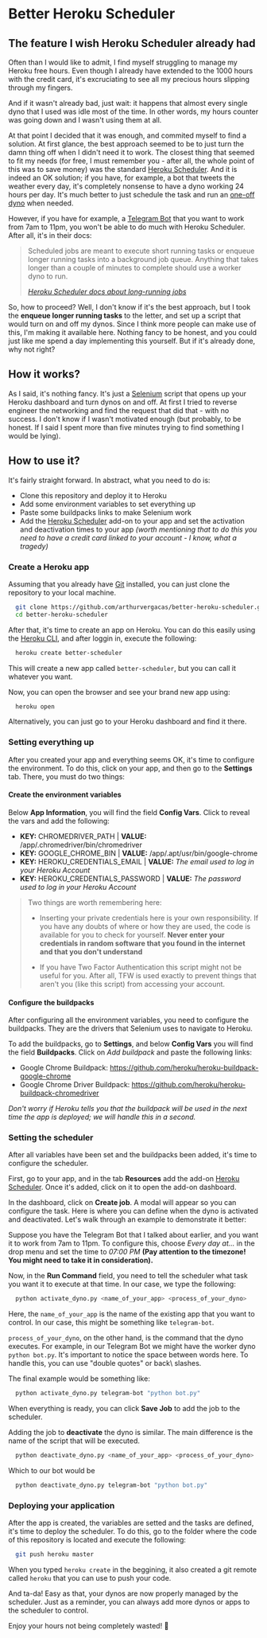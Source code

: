 # Better Heroku Scheduler

## The feature I wish Heroku Scheduler already had

Often than I would like to admit, I find myself struggling to manage my Heroku free hours. Even though I already have extended to the 1000 hours with the credit card, it's excruciating to see all my precious hours slipping through my fingers.

And if it wasn't already bad, just wait: it happens that almost every single dyno that I used was idle most of the time. In other words, my hours counter was going down and I wasn't using them at all.

At that point I decided that it was enough, and commited myself to find a solution. At first glance, the best approach seemed to be to just turn the damn thing off when I didn't need it to work. The closest thing that seemed to fit my needs (for free, I must remember you - after all, the whole point of this was to save money) was the standard [Heroku Scheduler](https://devcenter.heroku.com/articles/scheduler). And it is indeed an OK solution; if you have, for example, a bot that tweets the weather every day, it's completely nonsense to have a dyno working 24 hours per day. It's much better to just schedule the task and run an [one-off dyno](https://devcenter.heroku.com/articles/one-off-dynos) when needed.

However, if you have for example, a [Telegram Bot](https://core.telegram.org/bots) that you want to work from 7am to 11pm, you won't be able to do much with Heroku Scheduler. After all, it's in their docs:

> Scheduled jobs are meant to execute short running tasks or enqueue longer running tasks into a background job queue. Anything that takes longer than a couple of minutes to complete should use a worker dyno to run.
>
> _[Heroku Scheduler docs about long-running jobs](https://devcenter.heroku.com/articles/scheduler#long-running-jobs)_

So, how to proceed? Well, I don't know if it's the best approach, but I took the **enqueue longer running tasks** to the letter, and set up a script that would turn on and off my dynos. Since I think more people can make use of this, I'm making it available here. Nothing fancy to be honest, and you could just like me spend a day implementing this yourself. But if it's already done, why not right?

## How it works?

As I said, it's nothing fancy. It's just a [Selenium](https://www.selenium.dev/) script that opens up your Heroku dashboard and turn dynos on and off. At first I tried to reverse engineer the networking and find the request that did that - with no success. I don't know if I wasn't motivated enough (but probably, to be honest. If I said I spent more than five minutes trying to find something I would be lying).

## How to use it?

It's fairly straight forward. In abstract, what you need to do is:

- Clone this repository and deploy it to Heroku
- Add some environment variables to set everything up
- Paste some buildpacks links to make Selenium work
- Add the [Heroku Scheduler](https://elements.heroku.com/addons/scheduler) add-on to your app and set the activation and deactivation times to your app _(worth mentioning that to do this you need to have a credit card linked to your account - I know, what a tragedy)_

### Create a Heroku app

Assuming that you already have [Git](https://git-scm.com/) installed, you can just clone the repository to your local machine.

```sh
  git clone https://github.com/arthurvergacas/better-heroku-scheduler.git
  cd better-heroku-scheduler
```

After that, it's time to create an app on Heroku. You can do this easily using the [Heroku CLI](https://devcenter.heroku.com/articles/heroku-cli), and after loggin in, execute the following:

```sh
  heroku create better-scheduler
```

This will create a new app called `better-scheduler`, but you can call it whatever you want.

Now, you can open the browser and see your brand new app using:

```sh
  heroku open
```

Alternatively, you can just go to your Heroku dashboard and find it there.

### Setting everything up

After you created your app and everything seems OK, it's time to configure the environment. To do this, click on your app, and then go to the **Settings** tab. There, you must do two things:

#### Create the environment variables

Below **App Information**, you will find the field **Config Vars**. Click to reveal the vars and add the following:

- **KEY:** CHROMEDRIVER_PATH | **VALUE:** /app/.chromedriver/bin/chromedriver
- **KEY:** GOOGLE_CHROME_BIN | **VALUE:** /app/.apt/usr/bin/google-chrome
- **KEY:** HEROKU_CREDENTIALS_EMAIL | **VALUE:** _The email used to log in your Heroku Account_
- **KEY:** HEROKU_CREDENTIALS_PASSWORD | **VALUE:** _The password used to log in your Heroku Account_

> Two things are worth remembering here:
>
> - Inserting your private credentials here is your own responsibility. If you have any doubts of where or how they are used, the code is available for you to check for yourself. **Never enter your credentials in random software that you found in the internet and that you don't understand**
>
> - If you have Two Factor Authentication this script might not be useful for you. After all, TFW is used exactly to prevent things that aren't you (like this script) from accessing your account.

#### Configure the buildpacks

After configuring all the environment variables, you need to configure the buildpacks. They are the drivers that Selenium uses to navigate to Heroku.

To add the buildpacks, go to **Settings**, and below **Config Vars** you will find the field **Buildpacks**. Click on _Add buildpack_ and paste the following links:

- Google Chrome Buildpack: <https://github.com/heroku/heroku-buildpack-google-chrome>
- Google Chrome Driver Buildpack: <https://github.com/heroku/heroku-buildpack-chromedriver>

_Don't worry if Heroku tells you that the buildpack will be used in the next time the app is deployed; we will handle this in a second._

### Setting the scheduler

After all variables have been set and the buildpacks been added, it's time to configure the scheduler.

First, go to your app, and in the tab **Resources** add the add-on [Heroku Scheduler](https://elements.heroku.com/addons/scheduler). Once it's added, click on it to open the add-on dashboard.

In the dashboard, click on **Create job**. A modal will appear so you can configure the task. Here is where you can define when the dyno is activated and deactivated. Let's walk through an example to demonstrate it better:

Suppose you have the Telegram Bot that I talked about earlier, and you want it to work from 7am to 11pm. To configure this, choose _Every day at..._ in the drop menu and set the time to _07:00 PM_ **(Pay attention to the timezone! You might need to take it in consideration).**

Now, in the **Run Command** field, you need to tell the scheduler what task you want it to execute at that time. In our case, we type the following:

```sh
  python activate_dyno.py <name_of_your_app> <process_of_your_dyno>
```

Here, the `name_of_your_app` is the name of the existing app that you want to control. In our case, this might be something like `telegram-bot`.

`process_of_your_dyno`, on the other hand, is the command that the dyno executes. For example, in our Telegram Bot we might have the worker dyno `python bot.py`. It's important to notice the space between words here. To handle this, you can use "double quotes" or back\ slashes.

The final example would be something like:

```sh
  python activate_dyno.py telegram-bot "python bot.py"
```

When everything is ready, you can click **Save Job** to add the job to the scheduler.

Adding the job to **deactivate** the dyno is similar. The main difference is the name of the script that will be executed.

```sh
  python deactivate_dyno.py <name_of_your_app> <process_of_your_dyno>
```

Which to our bot would be

```sh
  python deactivate_dyno.py telegram-bot "python bot.py"
```

### Deploying your application

After the app is created, the variables are setted and the tasks are defined, it's time to deploy the scheduler. To do this, go to the folder where the code of this repository is located and execute the following:

```sh
  git push heroku master
```

When you typed `heroku create` in the beggining, it also created a git remote called `heroku` that you can use to push your code.

And ta-da! Easy as that, your dynos are now properly managed by the scheduler. Just as a reminder, you can always add more dynos or apps to the scheduler to control.

Enjoy your hours not being completely wasted! 🎉
